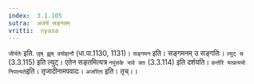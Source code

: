 ```yaml
---
index:  3.1.105
sutra:  अजंर्य सङ्गतम्
vritti:  nyasa
---
```


`जीर्यतेः` इति. `जृ़ष् झृ़ष् वयोहानौ` (धा.पा.1130, 1131)। `सङ्गमन` इति। सङ्गमनम् उ सङ्गतिः। `ल्युट् च` (3.3.115) इति ल्युट्। एतेन सङ्तमित्यत्र `नपुंसके भावे क्तः` (3.3.114) इति दर्शयति। `कर्त्तरि यत्प्रत्ययो निपात्यते`इति। तृजादीनामपवादः। `अजरिता` इति। तृच्।।

